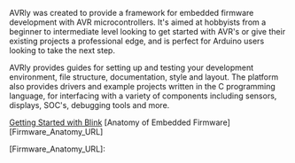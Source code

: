 AVRly was created to provide a framework for embedded firmware development with AVR microcontrollers. It's aimed at hobbyists from a beginner to intermediate level looking to get started with AVR's or give their existing projects a professional edge, and is perfect for Arduino users looking to take the next step.

AVRly provides guides for setting up and testing your development environment, file structure, documentation, style and layout. The platform also provides drivers and example projects written in the C programming language, for interfacing with a variety of components including sensors, displays, SOC's, debugging tools and more. 


[Getting Started with Blink][Getting_Started_URL]
[Anatomy of Embedded Firmware][Firmware_Anatomy_URL]


[Getting_Started_URL]: https://jason-duffy.github.io/C-Programming-Resources-for-AVR-MCU-s/avrly/getting-started/
[Firmware_Anatomy_URL]: 